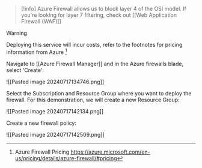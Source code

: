 > [!info] 
> Azure Firewall allows us to block layer 4 of the OSI model. 
> If you're looking for layer 7 filtering, check out [[Web Application Firewall (WAF)]]


>[!warning] 
>Deploying this service will incur costs, refer to the footnotes for pricing information from Azure [^1]

Navigate to [[Azure Firewall Manager]] and in the Azure firewalls blade, select 'Create':

![[Pasted image 20240717134746.png]]

Select the Subscription and Resource Group where you want to deploy the firewall. For this demonstration, we will create a new Resource Group:

![[Pasted image 20240717142134.png]]

Create a new firewall policy:

![[Pasted image 20240717142509.png]]







[^1]: Azure Firewall Pricing https://azure.microsoft.com/en-us/pricing/details/azure-firewall/#pricing